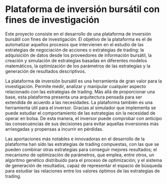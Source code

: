 # Plataforma de inversión bursátil con fines de investigación

Este proyecto consiste en el desarrollo de una plataforma de inversión bursátil con fines de investigación. El objetivo de la plataforma es el de automatizar aquellos procesos que intervienen en el estudio de las estrategias de negociación de acciones o estrategias de trading: la adquisición de datos desde los proveedores de información bursátil, la creación y simulación de estrategias basadas en diferentes modelos matemáticos, la optimización de los parámetros de las estrategias y la generación de resultados descriptivos.

La plataforma de inversión bursátil es una herramienta de gran valor para la investigación. Permite medir, analizar y manipular cualquier aspecto relacionado con las estrategias de trading. Más allá de proporcionar una base, esta plataforma presenta una arquitectura pensada para ser extendida de acuerdo a las necesidades.
La plataforma también es una herramienta útil para el inversor. Gracias al simulador que implementa se puede estudiar el comportamiento de las estrategias sin la necesidad de operar en bolsa. De esta manera, el inversor puede comprobar con anticipo las consecuencias de sus decisiones para evitar aquellas inversiones más arriesgadas y propensas a incurrir en pérdidas.

Las aportaciones más notables e innovadoras en el desarrollo de la plataforma han sido las estrategias de trading compuestas, con las que se pueden combinar otras estrategias para conseguir mejores resultados; el mecanismo de optimización de parámetros, que emplea, entre otros, un algoritmo genético distribuido para el proceso de optimización; y el sistema de generación de resultados, capaz de representar el espacio de búsqueda para estudiar las relaciones entre los valores óptimos de las estrategias de trading.

